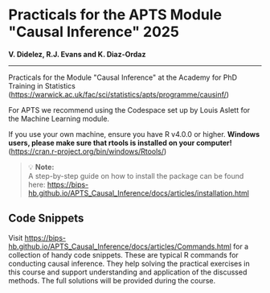 # **Practicals for the APTS Module "Causal Inference" 2025** 
**V. Didelez, R.J. Evans and K. Diaz-Ordaz**

---

Practicals for the Module "Causal Inference" at the Academy for PhD Training in Statistics 
(https://warwick.ac.uk/fac/sci/statistics/apts/programme/causinf/)


For APTS we recommend using the Codespace set up by Louis Aslett for the Machine Learning module.


If you use your own machine, ensure you have R v4.0.0 or higher. 
**Windows users, please make sure that rtools is installed on your computer!** 
(https://cran.r-project.org/bin/windows/Rtools/)

>💡 **Note:** <br>
> A step-by-step guide on how to install the package can be found here:
https://bips-hb.github.io/APTS_Causal_Inference/docs/articles/installation.html




## **Code Snippets**
Visit https://bips-hb.github.io/APTS_Causal_Inference/docs/articles/Commands.html
for a collection of handy code snippets. These are typical R commands for conducting causal inference.
They help solving the practical exercises in this course and 
support understanding and application of the discussed methods.
The full solutions will be provided during the course.



